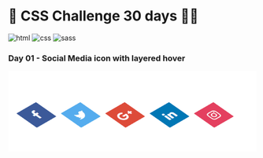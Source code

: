 # :calendar: CSS Challenge 30 days 🚀🚀

![html](https://img.shields.io/badge/HTML5-E34F26?style=for-the-badge&logo=html5&logoColor=white) ![css](https://img.shields.io/badge/CSS3-1572B6?style=for-the-badge&logo=css3&logoColor=white) ![sass](https://img.shields.io/badge/Sass-CC6699?style=for-the-badge&logo=sass&logoColor=white)

### Day 01 - Social Media icon with layered hover
 
 ![Day01](https://github.com/joaoMarinho94/css-30days/blob/main/gifs/day01.gif)
